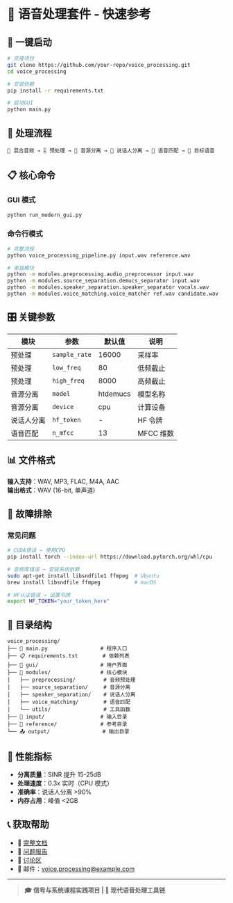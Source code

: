 # 🎵 语音处理套件 - 快速参考

## 🚀 一键启动

```bash
# 克隆项目
git clone https://github.com/your-repo/voice_processing.git
cd voice_processing

# 安装依赖
pip install -r requirements.txt

# 启动GUI
python main.py
```

## 🔄 处理流程

```
📁 混合音频 → 🎚️ 预处理 → 🎼 音源分离 → 👥 说话人分离 → 🎯 语音匹配 → 🎵 目标语音
```

## 📋 核心命令

### GUI 模式

```bash
python run_modern_gui.py
```

### 命令行模式

```bash
# 完整流程
python voice_processing_pipeline.py input.wav reference.wav

# 单独模块
python -m modules.preprocessing.audio_preprocessor input.wav
python -m modules.source_separation.demucs_separator input.wav
python -m modules.speaker_separation.speaker_separator vocals.wav
python -m modules.voice_matching.voice_matcher ref.wav candidate.wav
```

## 🎛️ 关键参数

| 模块       | 参数          | 默认值   | 说明      |
| ---------- | ------------- | -------- | --------- |
| 预处理     | `sample_rate` | 16000    | 采样率    |
| 预处理     | `low_freq`    | 80       | 低频截止  |
| 预处理     | `high_freq`   | 8000     | 高频截止  |
| 音源分离   | `model`       | htdemucs | 模型名称  |
| 音源分离   | `device`      | cpu      | 计算设备  |
| 说话人分离 | `hf_token`    | -        | HF 令牌   |
| 语音匹配   | `n_mfcc`      | 13       | MFCC 维数 |

## 📊 文件格式

**输入支持**：WAV, MP3, FLAC, M4A, AAC  
**输出格式**：WAV (16-bit, 单声道)

## 🔧 故障排除

### 常见问题

```bash
# CUDA错误 → 使用CPU
pip install torch --index-url https://download.pytorch.org/whl/cpu

# 音频库错误 → 安装系统依赖
sudo apt-get install libsndfile1 ffmpeg  # Ubuntu
brew install libsndfile ffmpeg           # macOS

# HF认证错误 → 设置令牌
export HF_TOKEN="your_token_here"
```

## 📁 目录结构

```
voice_processing/
├── 📱 main.py                 # 程序入口
├── 📋 requirements.txt        # 依赖列表
├── 🎨 gui/                    # 用户界面
├── 🔧 modules/                # 核心模块
│   ├── preprocessing/         # 音频预处理
│   ├── source_separation/     # 音源分离
│   ├── speaker_separation/    # 说话人分离
│   ├── voice_matching/        # 语音匹配
│   └── utils/                 # 工具函数
├── 📂 input/                  # 输入目录
├── 🎯 reference/              # 参考目录
└── 📤 output/                 # 输出目录
```

## 🎯 性能指标

- **分离质量**：SINR 提升 15-25dB
- **处理速度**：0.3x 实时（CPU 模式）
- **准确率**：说话人分离 >90%
- **内存占用**：峰值 <2GB

## 📞 获取帮助

- 📖 [完整文档](README.md)
- 🐛 [问题报告](https://github.com/your-repo/voice_processing/issues)
- 💬 [讨论区](https://github.com/your-repo/voice_processing/discussions)
- 📧 邮件：voice.processing@example.com

---

> **🎓 信号与系统课程实践项目 | 🚀 现代语音处理工具链**
